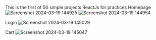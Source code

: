 This is the first of 50 simple projects ReactJs for practices 
Homepage
![Screenshot 2024-03-19 144925](https://github.com/Starco3000/AmazonCloneLite/assets/118885601/491b4981-11e4-42f6-9a8a-3ea82eae0071)
![Screenshot 2024-03-19 144954](https://github.com/Starco3000/AmazonCloneLite/assets/118885601/0432e241-9f35-4fa0-ac80-4309a2fccf5e)

Login
![Screenshot 2024-03-19 145029](https://github.com/Starco3000/AmazonCloneLite/assets/118885601/f2189fe8-8c22-4f45-ad09-57e718093a47)

Cart
![Screenshot 2024-03-19 145047](https://github.com/Starco3000/AmazonCloneLite/assets/118885601/6dfcc09d-ff28-4cc0-af5c-93fd506515c5)
